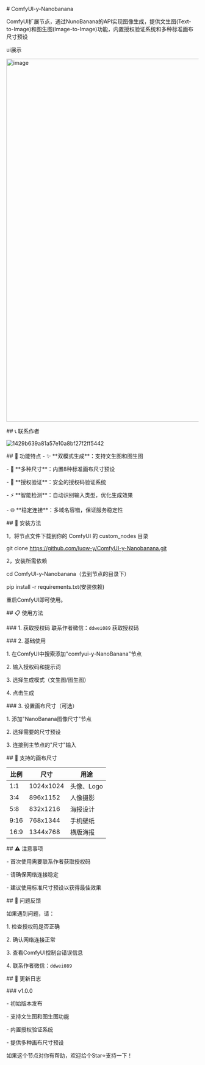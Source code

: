 \# ComfyUI-y-Nanobanana

ComfyUI扩展节点，通过NunoBanana的API实现图像生成，提供文生图(Text-to-Image)和图生图(Image-to-Image)功能，内置授权验证系统和多种标准画布尺寸预设






ui展示



<img width="1681" height="949" alt="image" src="https://github.com/user-attachments/assets/bc8b80c5-d7c6-4004-a2bb-b3cbcdbf82a0" />



\## 📞 联系作者





![1429b639a81a57e10a8bf27f2ff5442](https://github.com/user-attachments/assets/cde90091-3fcb-44f8-81d0-64c2cd30fcfc)


\## 🎨 功能特点
\- ✨ \*\*双模式生成\*\*：支持文生图和图生图

\- 📏 \*\*多种尺寸\*\*：内置8种标准画布尺寸预设

\- 🔐 \*\*授权验证\*\*：安全的授权码验证系统

\- ⚡ \*\*智能检测\*\*：自动识别输入类型，优化生成效果

\- 🌐 \*\*稳定连接\*\*：多域名容错，保证服务稳定性





\## 🚀 安装方法

1，将节点文件下载到你的 ComfyUI 的 custom\_nodes 目录

git clone https://github.com/luow-y/ComfyUI-y-Nanobanana.git



2，安装所需依赖


cd ComfyUI-y-Nanobanana（去到节点的目录下）


pip install -r requirements.txt(安装依赖)



重启ComfyUI即可使用。
  
\## 📋 使用方法


\### 1. 获取授权码
联系作者微信：`ddwei089` 获取授权码



\### 2. 基础使用

1\. 在ComfyUI中搜索添加"comfyui-y-NanoBanana"节点

2\. 输入授权码和提示词

3\. 选择生成模式（文生图/图生图）

4\. 点击生成


\### 3. 设置画布尺寸（可选）

1\. 添加"NanoBanana图像尺寸"节点

2\. 选择需要的尺寸预设

3\. 连接到主节点的"尺寸"输入



\## 📐 支持的画布尺寸



| 比例 | 尺寸 | 用途 |
|------|------|------|
| 1:1 | 1024x1024 | 头像、Logo |
| 3:4 | 896x1152 | 人像摄影 |
| 5:8 | 832x1216 | 海报设计 |
| 9:16 | 768x1344 | 手机壁纸 |
| 16:9 | 1344x768 | 横版海报 |



\## ⚠️ 注意事项


\- 首次使用需要联系作者获取授权码

\- 请确保网络连接稳定

\- 建议使用标准尺寸预设以获得最佳效果



\## 🐛 问题反馈


如果遇到问题，请：

1\. 检查授权码是否正确

2\. 确认网络连接正常

3\. 查看ComfyUI控制台错误信息

4\. 联系作者微信：`ddwei089`








\## 📝 更新日志


\### v1.0.0

\- 初始版本发布

\- 支持文生图和图生图功能

\- 内置授权验证系统

\- 提供多种画布尺寸预设







如果这个节点对你有帮助，欢迎给个Star⭐支持一下！

